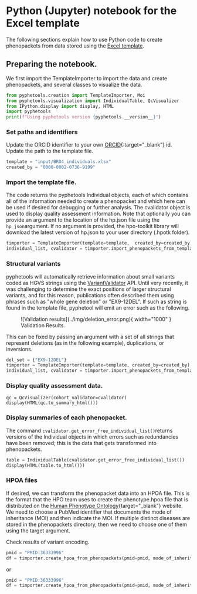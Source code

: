 # Python (Jupyter) notebook for the Excel template

The following sections explain how to use Python code to create phenopackets from data stored using the [Excel template](excel.md).


## Preparing the notebook.

We first import the TemplateImporter to import the data and create phenopackets, and several classes to visualize the data.

```python
from pyphetools.creation import TemplateImporter, Moi
from pyphetools.visualization import IndividualTable, QcVisualizer
from IPython.display import display, HTML
import pyphetools
print(f"Using pyphetools version {pyphetools.__version__}")
```

### Set paths and identifiers
Update the ORCID identifier to your own [ORCID](https://orcid.org/){:target="_blank"}  id. 
Update the path to the template file.

```python
template = "input/BRD4_individuals.xlsx"
created_by = "0000-0002-0736-9199"
```

### Import the template file. 
The code returns the pyphetools Individual objects, each of which contains all of the information needed to create a phenopacket and which here can be used if desired for debugging or further analysis. The cvalidator object is used to display quality assessment information.
Note that optionally you can provide an argument to the location of the hp.json file using the ``hp_json``argument. If no argument is provided, the hpo-toolkit library will download the latest version of
hp.json to your user directory (.hpotk folder).

```python
timporter = TemplateImporter(template=template,  created_by=created_by)
individual_list, cvalidator = timporter.import_phenopackets_from_template()
```

### Structural variants
pyphetools will automatically retrieve information about small variants coded as HGVS strings using the
[VariantValidator](https://variantvalidator.org/) API. Until very recently, it was challenging to determine the exact positions of larger structural variants, and for this reason, publications often described them
using phrases such as "whole gene deletion" or "EX9-12DEL". If such as string is found in the template file,
pyphetool will emit an error such as the following.

<figure markdown>
![Validation results](../img/deletion_error.png){ width="1000" }
<figcaption>Validation Results.
</figcaption>
</figure>

This can be fixed by passing an argument with a set of all strings that represent deletions (as in the following example), duplications, or inversions.

```python title="Specifying structural variants"
del_set = {"EX9-12DEL"}
timporter = TemplateImporter(template=template, created_by=created_by)
individual_list, cvalidator = timporter.import_phenopackets_from_template(deletions=del_set)
```

### Display quality assessment data.
```
qc = QcVisualizer(cohort_validator=cvalidator)
display(HTML(qc.to_summary_html()))
```
### Display summaries of each phenopacket. 

The command ``cvalidator.get_error_free_individual_list()``returns versions of the Individual objects
in which errors such as redundancies have been removed; this is the data that gets transformed into phenopackets.


```python
table = IndividualTable(cvalidator.get_error_free_individual_list())
display(HTML(table.to_html()))
```

### HPOA files

If desired, we can transform the phenopacket data into an HPOA file. This is the format that the HPO team uses to create the phenotype.hpoa file that is distributed on the [Human Phenotype Ontology](https://hpo.jax.org/){target="_blank"} website. We need to choose a PubMed identifier that documents
the mode of inheritance (MOI) and then indicate the MOI. If multiple distinct diseases are stored in the phenopackets directory, then we need to choose one of them using the target argument.

Check results of variant encoding.
```python
pmid = "PMID:36333996"
df = timporter.create_hpoa_from_phenopackets(pmid=pmid, mode_of_inheritance=Moi.AR)
```
or

```python
pmid = "PMID:36333996"
df = timporter.create_hpoa_from_phenopackets(pmid=pmid, mode_of_inheritance=Moi.AD, target="OMIM:620427")
```
